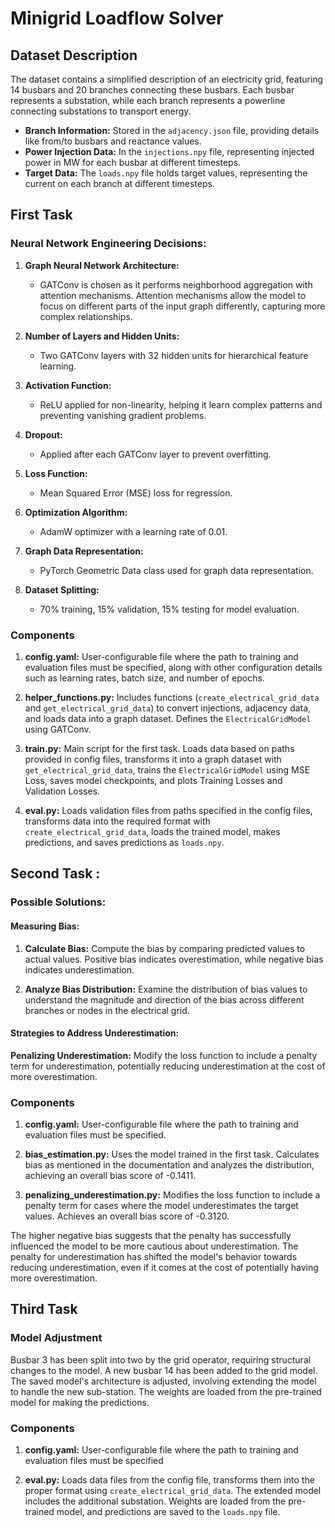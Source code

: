 # Minigrid Loadflow Solver

## Dataset Description

The dataset contains a simplified description of an electricity grid, featuring 14 busbars and 20 branches connecting these busbars. Each busbar represents a substation, while each branch represents a powerline connecting substations to transport energy.

- **Branch Information:** Stored in the `adjacency.json` file, providing details like from/to busbars and reactance values.
- **Power Injection Data:** In the `injections.npy` file, representing injected power in MW for each busbar at different timesteps.
- **Target Data:** The `loads.npy` file holds target values, representing the current on each branch at different timesteps.

## First Task

### Neural Network Engineering Decisions:

1. **Graph Neural Network Architecture:**
   - GATConv is chosen as it performs neighborhood aggregation with attention mechanisms. Attention mechanisms allow the model to focus on different parts of the input graph differently, capturing more complex relationships.

2. **Number of Layers and Hidden Units:**
   - Two GATConv layers with 32 hidden units for hierarchical feature learning.

3. **Activation Function:**
   - ReLU applied for non-linearity, helping it learn complex patterns and preventing vanishing gradient problems.

4. **Dropout:**
   - Applied after each GATConv layer to prevent overfitting.

5. **Loss Function:**
   - Mean Squared Error (MSE) loss for regression.

6. **Optimization Algorithm:**
   - AdamW optimizer with a learning rate of 0.01.

7. **Graph Data Representation:**
   - PyTorch Geometric Data class used for graph data representation.

8. **Dataset Splitting:**
   - 70% training, 15% validation, 15% testing for model evaluation.

### Components

1. **config.yaml:**
   User-configurable file where the path to training and evaluation files must be specified, along with other configuration details such as learning rates, batch size, and number of epochs.

2. **helper_functions.py:**
   Includes functions (`create_electrical_grid_data` and `get_electrical_grid_data`) to convert injections, adjacency data, and loads data into a graph dataset. Defines the `ElectricalGridModel` using GATConv.

3. **train.py:**
   Main script for the first task. Loads data based on paths provided in config files, transforms it into a graph dataset with `get_electrical_grid_data`, trains the `ElectricalGridModel` using MSE Loss, saves model checkpoints, and plots Training Losses and Validation Losses.

4. **eval.py:**
   Loads validation files from paths specified in the config files, transforms data into the required format with `create_electrical_grid_data`, loads the trained model, makes predictions, and saves predictions as `loads.npy`.

## Second Task : 

### Possible Solutions:

#### Measuring Bias:

1. **Calculate Bias:**
   Compute the bias by comparing predicted values to actual values. Positive bias indicates overestimation, while negative bias indicates underestimation.

2. **Analyze Bias Distribution:**
   Examine the distribution of bias values to understand the magnitude and direction of the bias across different branches or nodes in the electrical grid.

#### Strategies to Address Underestimation:

**Penalizing Underestimation:**
Modify the loss function to include a penalty term for underestimation, potentially reducing underestimation at the cost of more overestimation.

### Components

1. **config.yaml:**
   User-configurable file where the path to training and evaluation files must be specified.

2. **bias_estimation.py:**
   Uses the model trained in the first task. Calculates bias as mentioned in the documentation and analyzes the distribution, achieving an overall bias score of -0.1411.

3. **penalizing_underestimation.py:**
   Modifies the loss function to include a penalty term for cases where the model underestimates the target values. Achieves an overall bias score of -0.3120.

The higher negative bias suggests that the penalty has successfully influenced the model to be more cautious about underestimation. The penalty for underestimation has shifted the model's behavior towards reducing underestimation, even if it comes at the cost of potentially having more overestimation.

## Third Task

### Model Adjustment

Busbar 3 has been split into two by the grid operator, requiring structural changes to the model. A new busbar 14 has been added to the grid model. The saved model's architecture is adjusted, involving extending the model to handle the new sub-station. The weights are loaded from the pre-trained model for making the predictions.

### Components

1. **config.yaml:**
   User-configurable file where the path to training and evaluation files must be specified

2. **eval.py:**
   Loads data files from the config file, transforms them into the proper format using `create_electrical_grid_data`. The extended model includes the additional substation. Weights are loaded from the pre-trained model, and predictions are saved to the `loads.npy` file.

